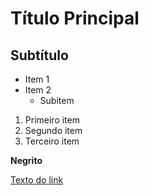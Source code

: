 # Título Principal 
## Subtítulo

- Item 1
- Item 2
    - Subitem

1. Primeiro item
2. Segundo item
3. Terceiro item

**Negrito**

[Texto do link](https://www.youtube.com/watch?v=kB5e-gTAl_s)